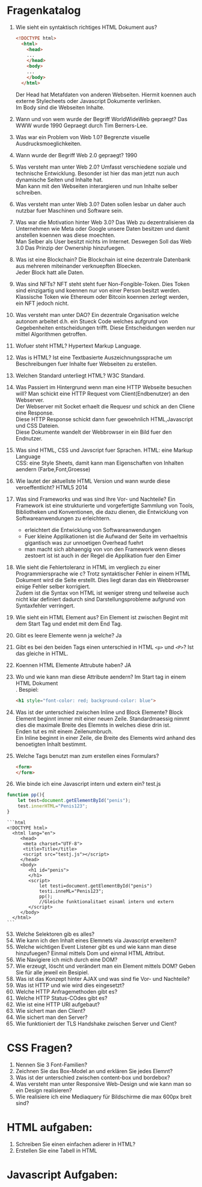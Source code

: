 # Fragenkatalog
1. Wie sieht ein syntaktisch richtiges HTML Dokument aus?
   ```html
   <!DOCTYPE html>
     <html>
       <head>
       ...
       </head>
       <body>
       ...
       </body>
     </html>
   ```
   Der Head hat Metafdaten von anderen Webseiten. Hiermit koennen auch externe Stylecheets oder Javascript Dokumente verlinken.<br>
   Im Body sind die Webseiten Inhalte.
3. Wann und von wem wurde der Begriff WorldWideWeb gepraegt?
   Das WWW wurde 1990 Gepraegt durch Tim Berners-Lee.
5. Was war ein Problem von Web 1.0?
   Begrenzte visuelle Ausdrucksmoeglichkeiten.
7. Wann wurde der Begriff Web 2.0 gepraegt?
   1990
9. Was versteht man unter Web 2.0?
    Umfasst verschiedene soziale und technische Entwicklung. Besonder ist hier das man jetzt nun auch dynamische Seiten und Inhalte hat.<br> Man kann mit den Webseiten interargieren und nun Inhalte selber schreiben. 
11. Was versteht man unter Web 3.0?
    Daten sollen lesbar un daher auch nutzbar fuer Maschinen und Software sein.
13. Was war die Motivation hinter Web 3.0?
    Das Web zu dezentralisieren da Unternehmen wie Meta oder Google unsere Daten besitzen und damit anstellen koennen was diese moechten.<br>
    Man Selber als User besitzt nichts im Internet. Deswegen Soll das Web 3.0 Das Prinzip der Ownership hinzufuegen.
15. Was ist eine Blockchain?
    Die Blockchain ist eine dezentrale Datenbank aus mehreren miteinander verknuepften Bloecken.<br>
    Jeder Block hatt alle Daten.
17. Was sind NFTs?
    NFT steht steht fuer Non-Fongible-Token. Dies Token sind einzigartig und koennen nur von einer Person besitzt werden.<br> Klassische Token wie Ethereum oder Bitcoin koennen zerlegt werden, ein NFT jedoch nicht. 
19. Was versteht man unter DAO?
    Ein dezentrale Organisation welche autonom arbeitet d.h. ein Stueck Code welches aufgrund von Gegebenheiten entscheidungen trifft. Diese Entscheidungen werden nur mittel Algorithmen getroffen.
21. Wofuer steht HTML?
    Hypertext Markup Language.
24. Was is HTML?
    Ist eine Textbasierte Auszeichnungssprache um Beschreibungen fuer Inhalte fuer Webseiten zu erstellen.
26. Welchen Standard unterliegt HTML?
    W3C Standard.
28. Was Passiert im Hintergrund wenn man eine HTTP Webseite besuchen will?
    Man schickt eine HTTP Request vom Client(Endbenutzer) an den Webserver.<br>
    Der Webserver mit Socket erhaelt die Requesr und schick an den Cliene eine Response.<br>
    Diese HTTP Response schickt dann fuer gewoehnlich HTML,Javascript und CSS Dateien.<br>
    Diese Dokumente wandelt der Webbrowser in ein Bild fuer den Endnutzer.
30. Was sind HTML, CSS und Javscript fuer Sprachen.
    HTML: eine Markup Language<br>
    CSS: eine Style Sheets, damit kann man Eigenschaften von Inhalten aendern (Farbe,Font,Groesse)
32. Wie lautet der aktuellste HTML Version und wann wurde diese veroeffentlicht?
    HTML5 2014
1. Was sind Frameworks und was sind Ihre Vor- und Nachteile?
   Ein Framework ist eine strukturierte und vorgefertigte Sammlung von Tools, Bibliotheken und Konventionen, die dazu dienen, die Entwicklung von Softwareanwendungen zu erleichtern.<br>
   + erleichtert die Entwicklung von Softwareanwendungen
   - Fuer kleine Applikationen ist die Aufwand der Seite im verhaeltnis gigantisch was zur unnoetigen Overhead fuehrt<br>
   - man macht sich abhaengig von von den Framework wenn dieses zestoert ist ist auch in der Regel die Applikation fuer den Eimer
34. Wie sieht die Fehlertoleranz in HTML im vergliech zu einer Programmiersprache wie c?
    Trotz syntaktischer Fehler in einem HTML Dokument wird die Seite erstellt. Dies liegt daran das ein Webbrowser einige Fehler selber korrigiert.<br>Zudem ist die Syntax von HTML ist weniger streng und teilweise auch nicht klar definiert dadurch sind Darstellungsprobleme aufgrund von Syntaxfehler verringert.
37. Wie sieht ein HTML Element aus?
    Ein Element ist zwischen Begint mit dem Start Tag und endet mit dem End Tag.
39. Gibt es leere Elemente wenn ja welche?
    Ja <br>
41. Gibt es bei den beiden Tags einen unterschied in HTML `<p>` und `<P>`?
    Ist das gleiche in HTML.
43. Koennen HTML Elemente Attrubute haben?
    JA
45. Wo und wie kann man diese Attribute aendern?
    Im Start tag in einem HTML Dokument<br>.
    Bespiel:<br>
    ```html
    <h1 style="font-color: red; background-color: blue">
    ```
    
47. Was ist der unterschied zwischen Inline und Block Elemente?
   Block Element beginnt immer mit einer neuen Zeile. Standardmaessig nimmt dies die maximale Breite des Elemnts in welches diese drin ist.<br> Enden tut es mit einem Zeilenumbruch.<br>
   Ein Inline beginnt in einer Zeile, die Breite des Elements wird anhand des benoetigten Inhalt bestimmt.
49. Welche Tags benutzt man zum erstellen eines Formulars?
    ```html
    <form>
    </form>
    ```
51. Wie binde ich eine Javascript intern und extern ein?
   test.js<br>
   ```js
   function pp(){
       let test=document.getElementById("penis");
       test.innerHTML="Penis123";
   }
   ```
    ```html
    <!DOCTYPE html>
      <html lang="en">
         <head>
          <meta charset="UTF-8">
          <title>Title</title>
          <script src="testj.js"></script>
         </head>
         <body>
            <h1 id="penis">
            </h1>
            <script>
                let testi=document.getElementById("penis")
                testi.inneML="Penis123";
                pp();
                //Gleiche funktionalitaet einaml intern und extern
            </script>
         </body>
      </html>
    ```
    
53. Welche Selektoren gib es alles?
54. Wie kann ich den Inhalt eines Elemnets via Javascript erweitern?
55. Welche wichtigen Event Listener gibt es und wie kann man diese hinzufuegen? Einmal mittels Dom und einmal HTML Attribut.
56. Wie Navigiere ich mich durch eine DOM?
57. Wie erzeugt, löscht und verändert man ein Element mittels DOM? Geben Sie für alle jeweil ein Besipiel.
58. Was ist das Konzept hinter AJAX und was sind fie Vor- und Nachteile?
59. Was ist HTTP und wie wird dies eingesetzt?
60. Welche HTTP Anfragemethoden gibt es?
61. Welche HTTP Status-COdes gibt es?
62. Wie ist eine HTTP URI aufgebaut?
63. Wie sichert man den Client?
64. Wie sichert man den Server?
65. Wie funktioniert der TLS Handshake zwischen Server und Cient?
# CSS Fragen?
1. Nennen Sie 3 Font-Familien?
2. Zeichnen Sie das Box-Model an und erklären Sie jedes Elemnt?
3. Was ist der unterschied zwischen content-box und bordebox?
4. Was versteht man unter Responsive Web-Design und wie kann man so ein Design realisieren?
5. Wie realisiere ich eine Mediaquery für Bildschirme die max 600px breit sind?
# HTML aufgaben:
1. Schreiben Sie einen einfachen adierer in HTML?
2. Erstellen Sie eine Tabell in HTML
# Javascript Aufgaben:

